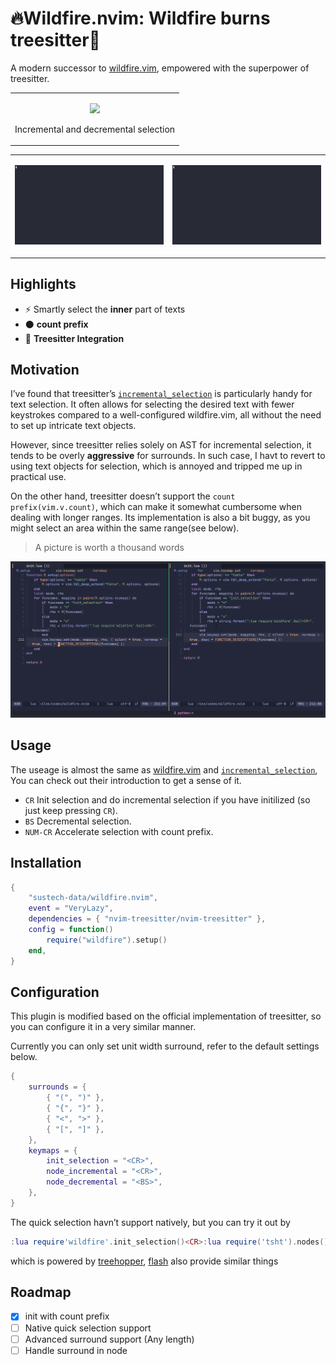 # 🔥Wildfire.nvim: Wildfire burns treesitter🌲

A modern successor to
[wildfire.vim](https://github.com/gcmt/wildfire.vim), empowered with the
superpower of treesitter.

<div>

<table>
<colgroup>
<col style="width: 100%" />
</colgroup>
<tbody>
<tr class="odd">
<td style="text-align: center;"><div width="100.0%"
data-layout-align="center" data-fig.extended="false">
<p><a href="https://asciinema.org/a/TKD1XZ85IAtN0m5JwlvinRIZP"><img
src="https://asciinema.org/a/TKD1XZ85IAtN0m5JwlvinRIZP.svg"
data-fig.extended="false" /></a></p>
<p>Incremental and decremental selection</p>
</div></td>
</tr>
</tbody>
</table>

<table>
<colgroup>
<col style="width: 50%" />
<col style="width: 50%" />
</colgroup>
<tbody>
<tr class="odd">
<td style="text-align: center;"><div width="50.0%"
data-layout-align="center">
<p><img src="assets/count.gif" data-fig.extended="false"
alt="Accelerate selection with count prefix" /></p>
</div></td>
<td style="text-align: center;"><div width="50.0%"
data-layout-align="center">
<p><img src="assets/quick.gif" data-fig.extended="false"
alt="Quick selection (leverage by treehopper)" /></p>
</div></td>
</tr>
</tbody>
</table>

</div>

## Highlights

- ⚡ Smartly select the **inner** part of texts
- ⚫ **count prefix**
- 🌳 **Treesitter Integration**

## Motivation

I’ve found that treesitter’s
[`incremental_selection`](https://www.reddit.com/r/neovim/comments/r10llx/the_most_amazing_builtin_feature_nobody_ever/)
is particularly handy for text selection. It often allows for selecting
the desired text with fewer keystrokes compared to a well-configured
wildfire.vim, all without the need to set up intricate text objects.

However, since treesitter relies solely on AST for incremental
selection, it tends to be overly **aggressive** for surrounds. In such
case, I havt to revert to using text objects for selection, which is
annoyed and tripped me up in practical use.

On the other hand, treesitter doesn’t support the
`count prefix(vim.v.count)`, which can make it somewhat cumbersome when
dealing with longer ranges. Its implementation is also a bit buggy, as
you might select an area within the same range(see below).

> A picture is worth a thousand words

![](assets/comp.gif)

## Usage

The useage is almost the same as
[wildfire.vim](https://github.com/gcmt/wildfire.vim) and
[`incremental_selection`](https://www.reddit.com/r/neovim/comments/r10llx/the_most_amazing_builtin_feature_nobody_ever/),
You can check out their introduction to get a sense of it.

- `CR` Init selection and do incremental selection if you have
  initilized (so just keep pressing `CR`).
- `BS` Decremental selection.
- `NUM-CR` Accelerate selection with count prefix.

## Installation

``` lua
{
    "sustech-data/wildfire.nvim",
    event = "VeryLazy",
    dependencies = { "nvim-treesitter/nvim-treesitter" },
    config = function()
        require("wildfire").setup()
    end,
}
```

## Configuration

This plugin is modified based on the official implementation of
treesitter, so you can configure it in a very similar manner.

Currently you can only set unit width surround, refer to the default
settings below.

``` lua
{
    surrounds = {
        { "(", ")" },
        { "{", "}" },
        { "<", ">" },
        { "[", "]" },
    },
    keymaps = {
        init_selection = "<CR>",
        node_incremental = "<CR>",
        node_decremental = "<BS>",
    },
}
```

The quick selection havn’t support natively, but you can try it out by

``` lua
:lua require'wildfire'.init_selection()<CR>:lua require('tsht').nodes()<CR>
```

which is powered by
[treehopper](https://github.com/mfussenegger/nvim-treehopper),
[flash](https://github.com/folke/flash.nvim/tree/main) also provide
similar things

## Roadmap

- [x] init with count prefix
- [ ] Native quick selection support
- [ ] Advanced surround support (Any length)
- [ ] Handle surround in node

